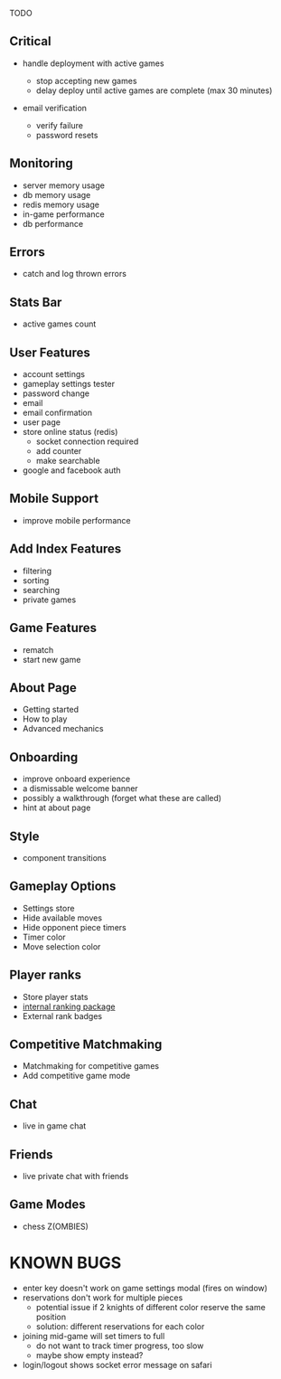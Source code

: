 TODO

## Critical
- handle deployment with active games
  - stop accepting new games
  - delay deploy until active games are complete (max 30 minutes)

- email verification
  - verify failure
  - password resets

## Monitoring
- server memory usage
- db memory usage
- redis memory usage
- in-game performance
- db performance

## Errors
- catch and log thrown errors

## Stats Bar
- active games count

## User Features
- account settings
- gameplay settings tester
- password change
- email
- email confirmation
- user page
- store online status (redis)
  - socket connection required
  - add counter
  - make searchable
- google and facebook auth

## Mobile Support
- improve mobile performance

## Add Index Features
- filtering
- sorting
- searching
- private games

## Game Features
- rematch
- start new game

## About Page
- Getting started
- How to play
- Advanced mechanics

## Onboarding
- improve onboard experience
- a dismissable welcome banner
- possibly a walkthrough (forget what these are called)
- hint at about page

## Style
- component transitions

## Gameplay Options
- Settings store
- Hide available moves
- Hide opponent piece timers
- Timer color
- Move selection color

## Player ranks
- Store player stats
- [internal ranking package](https://www.npmjs.com/package/glicko2)
- External rank badges

## Competitive Matchmaking
- Matchmaking for competitive games
- Add competitive game mode

## Chat
- live in game chat

## Friends
- live private chat with friends

## Game Modes
- chess Z(OMBIES)

# KNOWN BUGS
- enter key doesn't work on game settings modal (fires on window)
- reservations don't work for multiple pieces
  - potential issue if 2 knights of different color reserve the same position
  - solution: different reservations for each color
- joining mid-game will set timers to full
  - do not want to track timer progress, too slow
  - maybe show empty instead?
- login/logout shows socket error message on safari
